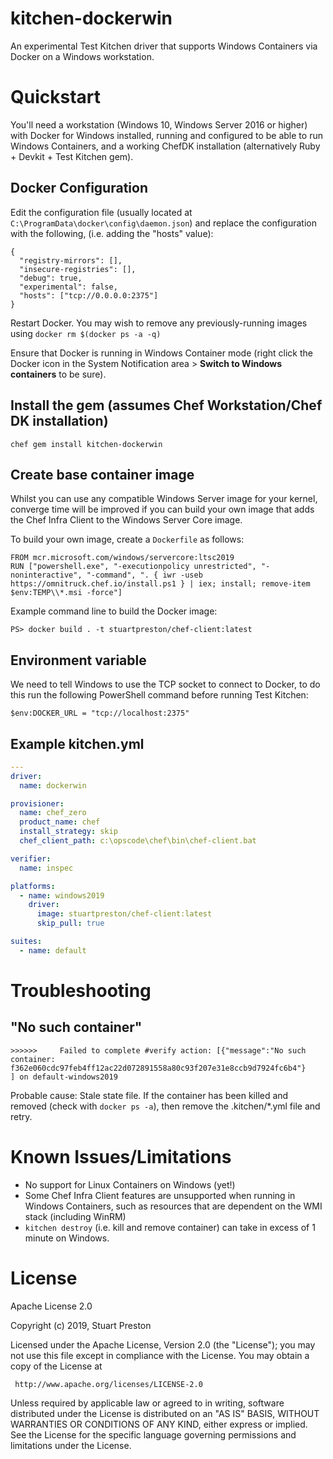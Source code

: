 # kitchen-dockerwin

An experimental Test Kitchen driver that supports Windows Containers via Docker on a Windows workstation.

# Quickstart

You'll need a workstation (Windows 10, Windows Server 2016 or higher) with Docker for Windows installed, running and configured to be able to run Windows Containers, and a working ChefDK installation (alternatively Ruby + Devkit + Test Kitchen gem).

## Docker Configuration

Edit the configuration file (usually located at `C:\ProgramData\docker\config\daemon.json`) and replace the configuration with the following, (i.e. adding the "hosts" value):

```
{
  "registry-mirrors": [],
  "insecure-registries": [],
  "debug": true,
  "experimental": false,
  "hosts": ["tcp://0.0.0.0:2375"]
}
```
Restart Docker. You may wish to remove any previously-running images using `docker rm $(docker ps -a -q)`

Ensure that Docker is running in Windows Container mode (right click the Docker icon in the System Notification area > **Switch to Windows containers** to be sure).

## Install the gem (assumes Chef Workstation/Chef DK installation)

```
chef gem install kitchen-dockerwin
```

## Create base container image

Whilst you can use any compatible Windows Server image for your kernel, converge time will be improved if you can build your own image that adds the Chef Infra Client to the Windows Server Core image.

To build your own image, create a `Dockerfile` as follows:

```
FROM mcr.microsoft.com/windows/servercore:ltsc2019
RUN ["powershell.exe", "-executionpolicy unrestricted", "-noninteractive", "-command", ". { iwr -useb https://omnitruck.chef.io/install.ps1 } | iex; install; remove-item $env:TEMP\\*.msi -force"]
```

Example command line to build the Docker image:

```
PS> docker build . -t stuartpreston/chef-client:latest
```

## Environment variable

We need to tell Windows to use the TCP socket to connect to Docker, to do this run the following PowerShell command before running Test Kitchen:

```
$env:DOCKER_URL = "tcp://localhost:2375"
```

## Example kitchen.yml

```yml
---
driver:
  name: dockerwin

provisioner:
  name: chef_zero
  product_name: chef
  install_strategy: skip
  chef_client_path: c:\opscode\chef\bin\chef-client.bat

verifier:
  name: inspec

platforms:
  - name: windows2019
    driver:
      image: stuartpreston/chef-client:latest
      skip_pull: true

suites:
  - name: default
```

# Troubleshooting

## "No such container"
```
>>>>>>     Failed to complete #verify action: [{"message":"No such container: f362e060cdc97feb4ff12ac22d072891558a80c93f207e31e8ccb9d7924fc6b4"}
] on default-windows2019
```
Probable cause: Stale state file. If the container has been killed and removed (check with `docker ps -a`), then remove the .kitchen/*.yml file and retry.

# Known Issues/Limitations

* No support for Linux Containers on Windows (yet!)
* Some Chef Infra Client features are unsupported when running in Windows Containers, such as resources that are dependent on the WMI stack (including WinRM)
* `kitchen destroy` (i.e. kill and remove container) can take in excess of 1 minute on Windows.

# License

Apache License 2.0

Copyright (c) 2019, Stuart Preston

Licensed under the Apache License, Version 2.0 (the "License");
you may not use this file except in compliance with the License.
You may obtain a copy of the License at

     http://www.apache.org/licenses/LICENSE-2.0

Unless required by applicable law or agreed to in writing, software
distributed under the License is distributed on an "AS IS" BASIS,
WITHOUT WARRANTIES OR CONDITIONS OF ANY KIND, either express or implied.
See the License for the specific language governing permissions and
limitations under the License.
